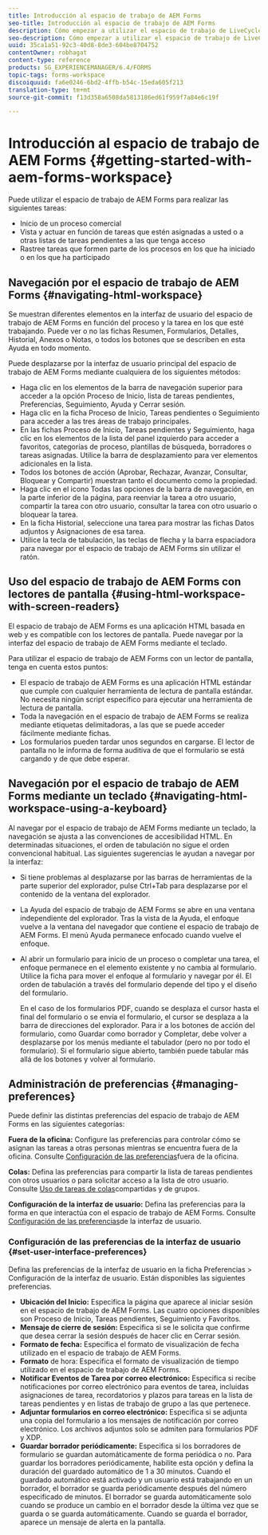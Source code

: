 ```yaml
---
title: Introducción al espacio de trabajo de AEM Forms
seo-title: Introducción al espacio de trabajo de AEM Forms
description: Cómo empezar a utilizar el espacio de trabajo de LiveCycle AEM Forms para administrar los procesos de automatización empresarial.
seo-description: Cómo empezar a utilizar el espacio de trabajo de LiveCycle AEM Forms para administrar los procesos de automatización empresarial.
uuid: 35ca1a51-92c3-40d8-8de3-604be8704752
contentOwner: robhagat
content-type: reference
products: SG_EXPERIENCEMANAGER/6.4/FORMS
topic-tags: forms-workspace
discoiquuid: fa6e0246-6bd2-4ffb-b54c-15eda605f213
translation-type: tm+mt
source-git-commit: f13d358a6508da5813186ed61f959f7a84e6c19f

---
```



# Introducción al espacio de trabajo de AEM Forms {#getting-started-with-aem-forms-workspace}

Puede utilizar el espacio de trabajo de AEM Forms para realizar las siguientes tareas:

* Inicio de un proceso comercial
* Vista y actuar en función de tareas que estén asignadas a usted o a otras listas de tareas pendientes a las que tenga acceso
* Rastree tareas que formen parte de los procesos en los que ha iniciado o en los que ha participado

## Navegación por el espacio de trabajo de AEM Forms {#navigating-html-workspace}

Se muestran diferentes elementos en la interfaz de usuario del espacio de trabajo de AEM Forms en función del proceso y la tarea en los que esté trabajando. Puede ver o no las fichas Resumen, Formularios, Detalles, Historial, Anexos o Notas, o todos los botones que se describen en esta Ayuda en todo momento.

Puede desplazarse por la interfaz de usuario principal del espacio de trabajo de AEM Forms mediante cualquiera de los siguientes métodos:

* Haga clic en los elementos de la barra de navegación superior para acceder a la opción Proceso de Inicio, lista de tareas pendientes, Preferencias, Seguimiento, Ayuda y Cerrar sesión.
* Haga clic en la ficha Proceso de Inicio, Tareas pendientes o Seguimiento para acceder a las tres áreas de trabajo principales.
* En las fichas Proceso de Inicio, Tareas pendientes y Seguimiento, haga clic en los elementos de la lista del panel izquierdo para acceder a favoritos, categorías de proceso, plantillas de búsqueda, borradores o tareas asignadas. Utilice la barra de desplazamiento para ver elementos adicionales en la lista.
* Todos los botones de acción (Aprobar, Rechazar, Avanzar, Consultar, Bloquear y Compartir) muestran tanto el documento como la propiedad.
* Haga clic en el icono Todas las opciones de la barra de navegación, en la parte inferior de la página, para reenviar la tarea a otro usuario, compartir la tarea con otro usuario, consultar la tarea con otro usuario o bloquear la tarea.
* En la ficha Historial, seleccione una tarea para mostrar las fichas Datos adjuntos y Asignaciones de esa tarea.
* Utilice la tecla de tabulación, las teclas de flecha y la barra espaciadora para navegar por el espacio de trabajo de AEM Forms sin utilizar el ratón.

## Uso del espacio de trabajo de AEM Forms con lectores de pantalla {#using-html-workspace-with-screen-readers}

El espacio de trabajo de AEM Forms es una aplicación HTML basada en web y es compatible con los lectores de pantalla. Puede navegar por la interfaz del espacio de trabajo de AEM Forms mediante el teclado.

Para utilizar el espacio de trabajo de AEM Forms con un lector de pantalla, tenga en cuenta estos puntos:

* El espacio de trabajo de AEM Forms es una aplicación HTML estándar que cumple con cualquier herramienta de lectura de pantalla estándar. No necesita ningún script específico para ejecutar una herramienta de lectura de pantalla.
* Toda la navegación en el espacio de trabajo de AEM Forms se realiza mediante etiquetas delimitadoras, a las que se puede acceder fácilmente mediante fichas.
* Los formularios pueden tardar unos segundos en cargarse. El lector de pantalla no le informa de forma auditiva de que el formulario se está cargando y de que debe esperar.

## Navegación por el espacio de trabajo de AEM Forms mediante un teclado {#navigating-html-workspace-using-a-keyboard}

Al navegar por el espacio de trabajo de AEM Forms mediante un teclado, la navegación se ajusta a las convenciones de accesibilidad HTML. En determinadas situaciones, el orden de tabulación no sigue el orden convencional habitual. Las siguientes sugerencias le ayudan a navegar por la interfaz:

* Si tiene problemas al desplazarse por las barras de herramientas de la parte superior del explorador, pulse Ctrl+Tab para desplazarse por el contenido de la ventana del explorador.
* La Ayuda del espacio de trabajo de AEM Forms se abre en una ventana independiente del explorador. Tras la vista de la Ayuda, el enfoque vuelve a la ventana del navegador que contiene el espacio de trabajo de AEM Forms. El menú Ayuda permanece enfocado cuando vuelve el enfoque.
* Al abrir un formulario para inicio de un proceso o completar una tarea, el enfoque permanece en el elemento existente y no cambia al formulario. Utilice la ficha para mover el enfoque al formulario y navegar por él. El orden de tabulación a través del formulario depende del tipo y el diseño del formulario.

   En el caso de los formularios PDF, cuando se desplaza el cursor hasta el final del formulario o se envía el formulario, el cursor se desplaza a la barra de direcciones del explorador. Para ir a los botones de acción del formulario, como Guardar como borrador y Completar, debe volver a desplazarse por los menús mediante el tabulador (pero no por todo el formulario). Si el formulario sigue abierto, también puede tabular más allá de los botones y volver al formulario.

## Administración de preferencias {#managing-preferences}

Puede definir las distintas preferencias del espacio de trabajo de AEM Forms en las siguientes categorías:

**Fuera de la oficina:** Configure las preferencias para controlar cómo se asignan las tareas a otras personas mientras se encuentra fuera de la oficina. Consulte [Configuración de las preferencias](/help/forms/using/todo-lists.md#main-pars-heading-22)fuera de la oficina.

**Colas:** Defina las preferencias para compartir la lista de tareas pendientes con otros usuarios o para solicitar acceso a la lista de otro usuario. Consulte [Uso de tareas de colas](/help/forms/using/todo-lists.md#main-pars-heading-19)compartidas y de grupos.

**Configuración de la interfaz de usuario:** Defina las preferencias para la forma en que interactúa con el espacio de trabajo de AEM Forms. Consulte [Configuración de las preferencias](/help/forms/using/getting-started-livecycle-html-workspace.md#main-pars-heading-5)de la interfaz de usuario.

### Configuración de las preferencias de la interfaz de usuario {#set-user-interface-preferences}

Defina las preferencias de la interfaz de usuario en la ficha Preferencias > Configuración de la interfaz de usuario. Están disponibles las siguientes preferencias.

* **Ubicación del Inicio:** Especifica la página que aparece al iniciar sesión en el espacio de trabajo de AEM Forms. Las cuatro opciones disponibles son Proceso de Inicio, Tareas pendientes, Seguimiento y Favoritos.
* **Mensaje de cierre de sesión:** Especifica si se le solicita que confirme que desea cerrar la sesión después de hacer clic en Cerrar sesión.
* **Formato de fecha:** Especifica el formato de visualización de fecha utilizado en el espacio de trabajo de AEM Forms.
* **Formato** de hora: Especifica el formato de visualización de tiempo utilizado en el espacio de trabajo de AEM Forms.
* **Notificar Eventos de Tarea por correo electrónico:** Especifica si recibe notificaciones por correo electrónico para eventos de tarea, incluidas asignaciones de tarea, recordatorios y plazos para tareas en la lista de tareas pendientes y en listas de trabajo de grupo a las que pertenece.
* **Adjuntar formularios en correo electrónico:** Especifica si se adjunta una copia del formulario a los mensajes de notificación por correo electrónico. Los archivos adjuntos solo se admiten para formularios PDF y XDP.
* **Guardar borrador periódicamente:** Especifica si los borradores de formulario se guardan automáticamente de forma periódica o no. Para guardar los borradores periódicamente, habilite esta opción y defina la duración del guardado automático de 1 a 30 minutos. Cuando el guardado automático está activado y un usuario está trabajando en un borrador, el borrador se guarda periódicamente después del número especificado de minutos. El borrador se guarda automáticamente solo cuando se produce un cambio en el borrador desde la última vez que se guarda o se guarda automáticamente. Cuando se guarda el borrador, aparece un mensaje de alerta en la pantalla.


